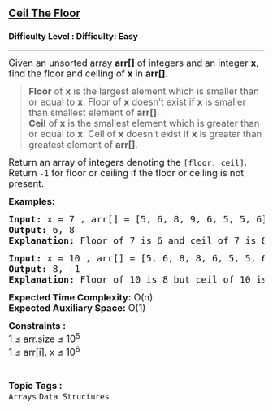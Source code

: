 <h2><a href="https://www.geeksforgeeks.org/problems/ceil-the-floor2802/1?page=5&difficulty=Easy&sortBy=submissions">Ceil The Floor</a></h2><h3>Difficulty Level : Difficulty: Easy</h3><hr><div class="problems_problem_content__Xm_eO"><p style="text-align: left;"><span style="font-size: 18px;">Given an unsorted array <strong>arr[]</strong> of integers and an integer <strong>x</strong>, find the floor and ceiling of <strong>x</strong> in <strong>arr[]</strong>.</span></p>
<blockquote>
<p><span style="font-size: 18px;"><strong>Floor</strong>&nbsp;of <strong>x</strong> is the largest element which is smaller than or equal to <strong>x</strong>. Floor of <strong>x</strong>&nbsp;doesn’t exist if <strong>x</strong> is smaller than smallest element of <strong>arr[]</strong>.<br></span><span style="font-size: 18px;"><strong>Ceil</strong>&nbsp;of <strong>x</strong>&nbsp;is the smallest element which is greater than or equal to <strong>x</strong>. Ceil of <strong>x</strong>&nbsp;doesn’t exist if <strong>x</strong> is greater than greatest element of <strong>arr[]</strong>.</span></p>
</blockquote>
<p><span style="font-size: 18px;">Return an array of integers denoting the <code>[floor, ceil]</code>. Return <code>-1</code> for floor or ceiling if the floor or ceiling is not present.</span></p>
<p><span style="font-size: 18px;"><strong>Examples:</strong></span></p>
<pre><span style="font-size: 18px;"><strong>Input: </strong>x = 7 , arr[] = [5, 6, 8, 9, 6, 5, 5, 6]
<strong>Output:</strong> 6, 8
<strong>Explanation: </strong>Floor of 7 is 6 and ceil of 7 is 8.
</span></pre>
<pre><span style="font-size: 18px;"><strong>Input: </strong>x = 10 , arr[] = [5, 6, 8, 8, 6, 5, 5, 6]
<strong>Output:</strong> 8, -1
<strong>Explanation: </strong>Floor of 10 is 8 but ceil of 10 is not possible.
</span></pre>
<p><span style="font-size: 18px;"><strong>Expected Time Complexity:</strong> O(n)<br><strong>Expected Auxiliary Space:</strong>&nbsp;O(1)</span></p>
<p><span style="font-size: 18px;"><strong>Constraints :</strong><br>1 ≤ arr.size ≤ 10<sup>5</sup><br>1 ≤ arr[i], x ≤ 10<sup>6</sup></span></p></div><br><p><span style=font-size:18px><strong>Topic Tags : </strong><br><code>Arrays</code>&nbsp;<code>Data Structures</code>&nbsp;